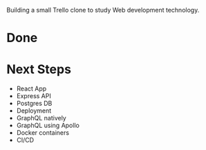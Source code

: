Building a small Trello clone to study Web development technology.

# Done

# Next Steps

- React App
- Express API
- Postgres DB
- Deployment
- GraphQL natively
- GraphQL using Apollo
- Docker containers
- CI/CD

<!-- <> # Getting Started with Create React App
<>
<> This project was bootstrapped with [Create React App](https://github.com/facebook/create-react-app).
<>
<> ## Available Scripts
<>
<> In the project directory, you can run:
<>
<> ### `npm start`
<>
<> Runs the app in the development mode.\
<> Open [http://localhost:3000](http://localhost:3000) to view it in your browser.
<>
<> The page will reload when you make changes.\
<> You may also see any lint errors in the console.
<>
<> ### `npm test`
<>
<> Launches the test runner in the interactive watch mode.\
<> See the section about [running tests](https://facebook.github.io/create-react-app/docs/running-tests) for more information.
<>
<> ### `npm run build`
<>
<> Builds the app for production to the `build` folder.\
<> It correctly bundles React in production mode and optimizes the build for the best performance.
<>
<> The build is minified and the filenames include the hashes.\
<> Your app is ready to be deployed!
<>
<> See the section about [deployment](https://facebook.github.io/create-react-app/docs/deployment) for more information.
<>
<> ### `npm run eject`
<>
<> **Note: this is a one-way operation. Once you `eject`, you can't go back!**
<>
<> If you aren't satisfied with the build tool and configuration choices, you can `eject` at any time. This command will remove the single build dependency from your project.
<>
<> Instead, it will copy all the configuration files and the transitive dependencies (webpack, Babel, ESLint, etc) right into your project so you have full control over them. All of the commands except `eject` will still work, but they will point to the copied scripts so you can tweak them. At this point you're on your own.
<>
<> You don't have to ever use `eject`. The curated feature set is suitable for small and middle deployments, and you shouldn't feel obligated to use this feature. However we understand that this tool wouldn't be useful if you couldn't customize it when you are ready for it.
<>
<> ## Learn More
<>
<> You can learn more in the [Create React App documentation](https://facebook.github.io/create-react-app/docs/getting-started).
<>
<> To learn React, check out the [React documentation](https://reactjs.org/).
<>
<> ### Code Splitting<>
<>
<> This section has moved here: [https://facebook.github.io/create-react-app/docs/code-splitting](https://facebook.github.io/create-react-app/docs/code-splitting)
<>
<> ### Analyzing the Bundle Size<>
<>
<> This section has moved here: [https://facebook.github.io/create-react-app/docs/analyzing-the-bundle-size](https://facebook.github.io/create-react-app/docs/analyzing-the-bundle-size)
<>
<> ### Making a Progressive Web App<>
<>
<> This section has moved here: [https://facebook.github.io/create-react-app/docs/making-a-progressive-web-app](https://facebook.github.io/create-react-app/docs/making-a-progressive-web-app)
<>
<> ### Advanced Configuration
<>
<> This section has moved here: [https://facebook.github.io/create-react-app/docs/advanced-configuration](https://facebook.github.io/create-react-app/docs/advanced-configuration)
<>
<> ### Deployment
<>
<> This section has moved here: [https://facebook.github.io/create-react-app/docs/deployment](https://facebook.github.io/create-react-app/docs/deployment)
<>
<> ### `npm run build` fails to minify
<>
<> This section has moved here: [https://facebook.github.io/create-react-app/docs/troubleshooting#npm-run-build-fails-to-minify](https://facebook.github.io/create-react-app/docs/troubleshooting#npm-run-build-fails-to-minify)
<>
 -->
